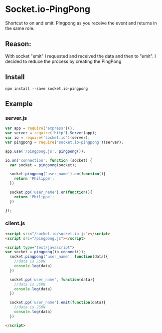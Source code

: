 # Socket.io-PingPong

Shortcut to on and emit. Pingpong as you receive the event and returns in the same role.

## Reason:

With socket "emit" I requested and received the data and then to "emit". I decided to reduce the process by creating the PingPong

## Install

`npm install --save socket.io-pingpong`

## Example

### server.js

```javascript
var app = require('express')();
var server = require('http').Server(app);
var io = require('socket.io')(server);
var pingpong = require('socket.io-pingpong')(server);

app.use('/pingpong.js', pingpong());

io.on('connection', function (socket) {
  var socket = pingpong(socket);

  socket.pingpong('user_name').on(function(){    
    return 'Philippe';
  })

  socket.pp('user_name').on(function(){    
    return 'Philippe';
  })

});
```
### client.js

```html
<script src="/socket.io/socket.io.js"></script>
<script src="/pingpong.js"></script>

<script type="text/javascript">
var socket = pingpong(io.connect());
  socket.pingpong('user_name', function(data){
    //data is JSON
    console.log(data)
  })

  socket.pp('user_name', function(data){
    //data is JSON
    console.log(data)
  })

  socket.pp('user_name').emit(function(data){
    //data is JSON
    console.log(data)
  })

</script>
```
